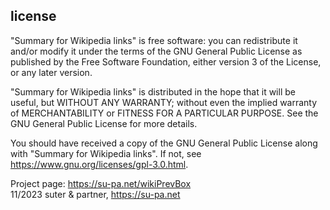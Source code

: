 ## license
"Summary for Wikipedia links" is free software: you can redistribute it and/or modify
it under the terms of the GNU General Public License as published by
the Free Software Foundation, either version 3 of the License, or
any later version.

"Summary for Wikipedia links" is distributed in the hope that it will be useful,
but WITHOUT ANY WARRANTY; without even the implied warranty of
MERCHANTABILITY or FITNESS FOR A PARTICULAR PURPOSE. See the 
GNU General Public License for more details.

You should have received a copy of the GNU General Public License
along with "Summary for Wikipedia links". If not, see https://www.gnu.org/licenses/gpl-3.0.html.

Project page: https://su-pa.net/wikiPrevBox  
11/2023 suter & partner, https://su-pa.net